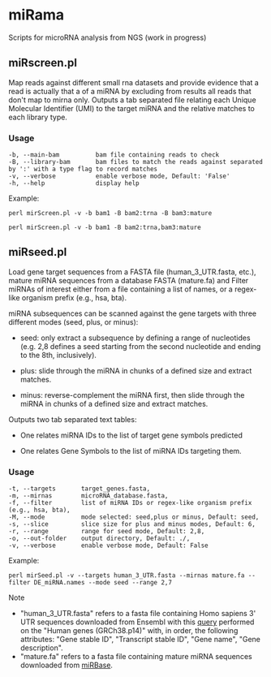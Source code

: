 # miRama
Scripts for microRNA analysis from NGS (work in progress)

## miRscreen.pl

Map reads against different small rna datasets and provide evidence that a read is actually that a of a miRNA by excluding from results all reads that don't map to mirna only.
Outputs a tab separated file relating each Unique Molecular Identifier (UMI) to the target miRNA and the relative matches to each library type. 

### Usage

```
-b, --main-bam          bam file containing reads to check
-B, --library-bam       bam files to match the reads against separated by ':' with a type flag to record matches
-v, --verbose           enable verbose mode, Default: 'False'
-h, --help              display help
```

Example:

```
perl mirScreen.pl -v -b bam1 -B bam2:trna -B bam3:mature
```
```
perl mirScreen.pl -v -b bam1 -B bam2:trna,bam3:mature
```

## miRseed.pl

Load gene target sequences from a FASTA file (human_3_UTR.fasta, etc.), mature miRNA sequences from a database FASTA (mature.fa) and Filter miRNAs of interest either from a file containing a list of names, or a regex-like organism prefix (e.g., hsa, bta).

miRNA subsequences can be scanned against the gene targets with three different modes (seed, plus, or minus):

- seed: only extract a subsequence by defining a range of nucleotides (e.g. 2,8 defines a seed starting from the second nucleotide and ending to the 8th, inclusively).

- plus: slide through the miRNA in chunks of a defined size and extract matches.

- minus: reverse-complement the miRNA first, then slide through the miRNA in chunks of a defined size and extract matches.

Outputs two tab separated text tables:

- One relates miRNA IDs to the list of target gene symbols predicted

- One relates Gene Symbols to the list of miRNA IDs targeting them.

### Usage 

```
-t, --targets		target_genes.fasta,
-m, --mirnas		microRNA_database.fasta,
-f, --filter		list of miRNA IDs or regex-like organism prefix (e.g., hsa, bta),
-M, --mode			mode selected: seed,plus or minus, Default: seed,
-s, --slice 		slice size for plus and minus modes, Default: 6,
-r, --range 		range for seed mode, Default: 2,8,
-o, --out-folder 	output directory, Default: ./,
-v, --verbose 		enable verbose mode, Default: False
```
Example: 
```
perl mirSeed.pl -v --targets human_3_UTR.fasta --mirnas mature.fa --filter DE_miRNA.names --mode seed --range 2,7
```

> [!NOTE]
>- "human_3_UTR.fasta" refers to a fasta file containing Homo sapiens 3' UTR sequences downloaded from Ensembl with this [query](http://www.ensembl.org/biomart/martview/01b8569dc51308a39fca679babd4a2c8?VIRTUALSCHEMANAME=default&ATTRIBUTES=hsapiens_gene_ensembl.default.sequences.3utr|hsapiens_gene_ensembl.default.sequences.ensembl_gene_id|hsapiens_gene_ensembl.default.sequences.ensembl_transcript_id|hsapiens_gene_ensembl.default.sequences.external_gene_name|hsapiens_gene_ensembl.default.sequences.description&FILTERS=&VISIBLEPANEL=attributepanel) performed on the "Human genes (GRCh38.p14)" with, in order, the following attributes: "Gene stable ID", "Transcript stable ID", "Gene name", "Gene description".
>- "mature.fa" refers to a fasta file containing mature miRNA sequences downloaded from [miRBase](https://www.mirbase.org/download/).
